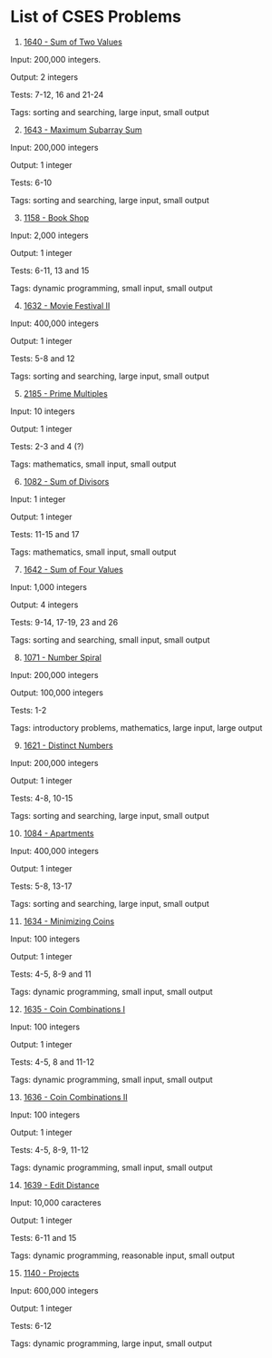 # List of CSES Problems

1. [1640 - Sum of Two Values](https://cses.fi/problemset/task/1640)

Input: 200,000 integers.

Output: 2 integers

Tests: 7-12, 16 and 21-24

Tags: sorting and searching, large input, small output


2. [1643 - Maximum Subarray Sum](https://cses.fi/problemset/task/1643/)

Input: 200,000 integers

Output: 1 integer

Tests: 6-10

Tags: sorting and searching, large input, small output


3. [1158 - Book Shop](https://cses.fi/problemset/task/1158/)

Input: 2,000 integers

Output: 1 integer

Tests: 6-11, 13 and 15

Tags: dynamic programming, small input, small output


4. [1632 - Movie Festival II](https://cses.fi/problemset/task/1632/)

Input: 400,000 integers

Output: 1 integer

Tests: 5-8 and 12

Tags: sorting and searching, large input, small output


5. [2185 - Prime Multiples](https://cses.fi/problemset/task/2185)

Input: 10 integers

Output: 1 integer

Tests: 2-3 and 4 (?)

Tags: mathematics, small input, small output


6. [1082 - Sum of Divisors](https://cses.fi/problemset/task/1082)

Input: 1 integer

Output: 1 integer

Tests: 11-15 and 17

Tags: mathematics, small input, small output


7. [1642 - Sum of Four Values](https://cses.fi/problemset/task/1642/)

Input: 1,000 integers

Output: 4 integers

Tests: 9-14, 17-19, 23 and 26

Tags: sorting and searching, small input, small output


8. [1071 - Number Spiral](https://cses.fi/problemset/task/1071)

Input: 200,000 integers

Output: 100,000 integers

Tests: 1-2

Tags: introductory problems, mathematics, large input, large output


9. [1621 - Distinct Numbers](https://cses.fi/problemset/task/1621/)

Input: 200,000 integers

Output: 1 integer

Tests: 4-8, 10-15

Tags: sorting and searching, large input, small output


10. [1084 - Apartments](https://cses.fi/problemset/task/1084/)

Input: 400,000 integers

Output: 1 integer

Tests: 5-8, 13-17

Tags: sorting and searching, large input, small output


11. [1634 - Minimizing Coins](https://cses.fi/problemset/task/1634/)

Input: 100 integers

Output: 1 integer

Tests: 4-5, 8-9 and 11

Tags: dynamic programming, small input, small output


12. [1635 - Coin Combinations I](https://cses.fi/problemset/task/1635/)

Input: 100 integers

Output: 1 integer

Tests: 4-5, 8 and 11-12

Tags: dynamic programming, small input, small output


13. [1636 - Coin Combinations II](https://cses.fi/problemset/task/1636/)

Input: 100 integers

Output: 1 integer

Tests: 4-5, 8-9, 11-12

Tags: dynamic programming, small input, small output


14. [1639 - Edit Distance](https://cses.fi/problemset/task/1639/)

Input: 10,000 caracteres

Output: 1 integer

Tests: 6-11 and 15

Tags: dynamic programming, reasonable input, small output


15. [1140 - Projects](https://cses.fi/problemset/task/1140/)

Input: 600,000 integers

Output: 1 integer

Tests: 6-12

Tags: dynamic programming, large input, small output
